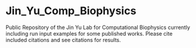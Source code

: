 # Jin_Yu_Comp_Biophysics
Public Repository of the Jin Yu Lab for Computational Biophysics currently including run input examples for some published works. Please cite included citations and see citations for results.
